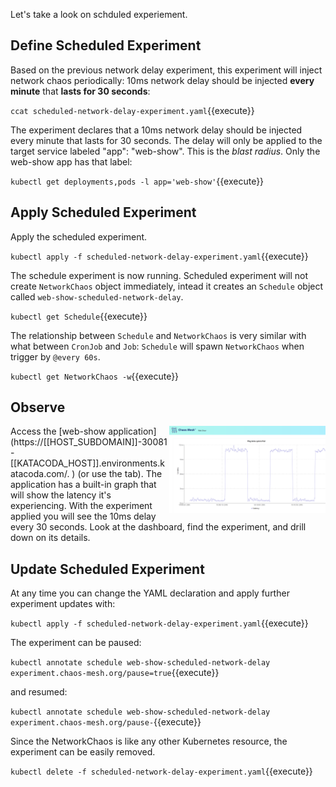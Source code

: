 Let's take a look on schduled experiement.

## Define Scheduled Experiment

Based on the previous network delay experiment, this experiment will inject network chaos periodically: 10ms network delay should be injected **every minute** that **lasts for 30 seconds**:

`ccat scheduled-network-delay-experiment.yaml`{{execute}}

The experiment declares that a 10ms network delay should be injected every minute that lasts for 30 seconds. The delay will only be applied to the target service labeled "app": "web-show". This is the _blast radius_. Only the web-show app has that label:

`kubectl get deployments,pods -l app='web-show'`{{execute}}

## Apply Scheduled Experiment

Apply the scheduled experiment.

`kubectl apply -f scheduled-network-delay-experiment.yaml`{{execute}}

The schedule experiment is now running. Scheduled experiment will not create `NetworkChaos` object immediately, intead it creates an `Schedule` object called `web-show-scheduled-network-delay`. 

`kubectl get Schedule`{{execute}}

The relationship between `Schedule` and `NetworkChaos` is very similar with what between `CronJob` and `Job`: `Schedule` will spawn `NetworkChaos` when trigger by `@every 60s`.

`kubectl get NetworkChaos -w`{{execute}}

## Observe

<img align="right" width="250" src="./assets/scheduled-network-delay.png">
Access the [web-show application](https://[[HOST_SUBDOMAIN]]-30081-[[KATACODA_HOST]].environments.katacoda.com/.
) (or use the tab). The application has a built-in graph that will show the latency it's experiencing. With the experiment applied you will see the 10ms delay every 30 seconds. Look at the dashboard, find the experiment, and drill down on its details.

## Update Scheduled Experiment

At any time you can change the YAML declaration and apply further experiment updates with:

`kubectl apply -f scheduled-network-delay-experiment.yaml`{{execute}}

The experiment can be paused:

`kubectl annotate schedule web-show-scheduled-network-delay experiment.chaos-mesh.org/pause=true`{{execute}}

and resumed:

`kubectl annotate schedule web-show-scheduled-network-delay experiment.chaos-mesh.org/pause-`{{execute}}

Since the NetworkChaos is like any other Kubernetes resource, the experiment can be easily removed.

`kubectl delete -f scheduled-network-delay-experiment.yaml`{{execute}}
